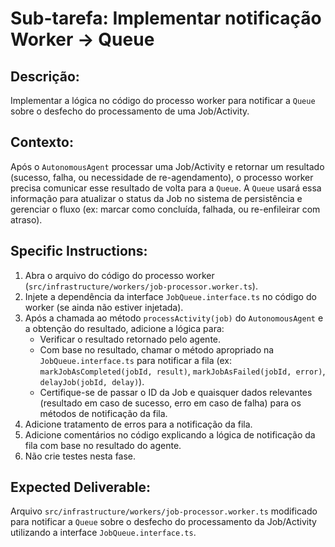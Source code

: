 # Sub-tarefa: Implementar notificação Worker -> Queue

## Descrição:

Implementar a lógica no código do processo worker para notificar a `Queue` sobre o desfecho do processamento de uma Job/Activity.

## Contexto:

Após o `AutonomousAgent` processar uma Job/Activity e retornar um resultado (sucesso, falha, ou necessidade de re-agendamento), o processo worker precisa comunicar esse resultado de volta para a `Queue`. A `Queue` usará essa informação para atualizar o status da Job no sistema de persistência e gerenciar o fluxo (ex: marcar como concluída, falhada, ou re-enfileirar com atraso).

## Specific Instructions:

1. Abra o arquivo do código do processo worker (`src/infrastructure/workers/job-processor.worker.ts`).
2. Injete a dependência da interface `JobQueue.interface.ts` no código do worker (se ainda não estiver injetada).
3. Após a chamada ao método `processActivity(job)` do `AutonomousAgent` e a obtenção do resultado, adicione a lógica para:
    *   Verificar o resultado retornado pelo agente.
    *   Com base no resultado, chamar o método apropriado na `JobQueue.interface.ts` para notificar a fila (ex: `markJobAsCompleted(jobId, result)`, `markJobAsFailed(jobId, error)`, `delayJob(jobId, delay)`).
    *   Certifique-se de passar o ID da Job e quaisquer dados relevantes (resultado em caso de sucesso, erro em caso de falha) para os métodos de notificação da fila.
4. Adicione tratamento de erros para a notificação da fila.
5. Adicione comentários no código explicando a lógica de notificação da fila com base no resultado do agente.
6. Não crie testes nesta fase.

## Expected Deliverable:

Arquivo `src/infrastructure/workers/job-processor.worker.ts` modificado para notificar a `Queue` sobre o desfecho do processamento da Job/Activity utilizando a interface `JobQueue.interface.ts`.